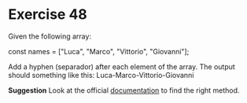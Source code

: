 # Exercise 48

Given the following array:

const names = ["Luca", "Marco", "Vittorio", "Giovanni"];

Add a hyphen (separador) after each element of the array. The output should something like this: Luca-Marco-Vittorio-Giovanni

**Suggestion**
Look at the official [documentation](https://developer.mozilla.org/en-US/docs/Web/JavaScript/Reference/Global_Objects/Array) to find the right method.
